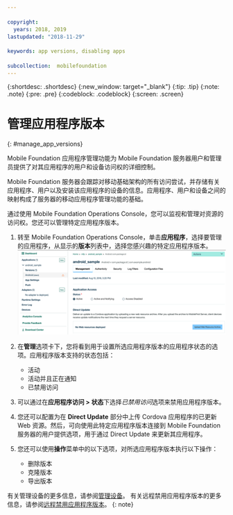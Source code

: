 ```yaml
---

copyright:
  years: 2018, 2019
lastupdated: "2018-11-29"

keywords: app versions, disabling apps

subcollection:  mobilefoundation
---
```


{:shortdesc: .shortdesc}
{:new_window: target="_blank"}
{:tip: .tip}
{:note: .note}
{:pre: .pre}
{:codeblock: .codeblock}
{:screen: .screen}

# 管理应用程序版本
{: #manage_app_versions}

Mobile Foundation 应用程序管理功能为 Mobile Foundation 服务器用户和管理员提供了对其应用程序的用户和设备访问权的详细控制。

Mobile Foundation 服务器会跟踪对移动基础架构的所有访问尝试，并存储有关应用程序、用户以及安装该应用程序的设备的信息。应用程序、用户和设备之间的映射构成了服务器的移动应用程序管理功能的基础。

通过使用 Mobile Foundation Operations Console，您可以监视和管理对资源的访问权。您还可以管理特定应用程序版本。

1.  转至 Mobile Foundation Operations Console，单击**应用程序**，选择要管理的应用程序，从显示的**版本**列表中，选择您感兴趣的特定应用程序版本。
    ![管理应用程序版本](images/app_version_management.png)

2. 在**管理**选项卡下，您将看到用于设置所选应用程序版本的应用程序状态的选项。应用程序版本支持的状态包括：
   * 活动
   * 活动并且正在通知
   * 已禁用访问
3. 可以通过在**应用程序访问 > 状态**下选择*已禁用访问*选项来禁用应用程序版本。
4. 您还可以配置为在 **Direct Update** 部分中上传 Cordova 应用程序的已更新 Web 资源。然后，可向使用此特定应用程序版本连接到 Mobile Foundation 服务器的用户提供选项，用于通过 Direct Update 来更新其应用程序。
5. 您还可以使用**操作**菜单中的以下选项，对所选应用程序版本执行以下操作：
   *  删除版本
   *  克隆版本
   *  导出版本


有关管理设备的更多信息，请参阅[管理设备](/docs/services/mobilefoundation?topic=mobilefoundation-manage_devices#manage_devices)。
有关远程禁用应用程序版本的更多信息，请参阅[远程禁用应用程序版本](/docs/services/mobilefoundation?topic=mobilefoundation-remotely_disable_an_app_version#remotely_disable_an_app_version)。
{: note}

